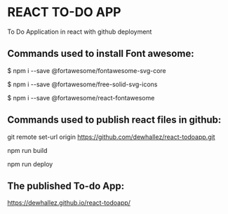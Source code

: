 # REACT TO-DO APP

To Do Application in react with github deployment

## Commands used to install Font awesome:

$ npm i --save @fortawesome/fontawesome-svg-core

$ npm i --save @fortawesome/free-solid-svg-icons

$ npm i --save @fortawesome/react-fontawesome

## Commands used to publish react files in github:

git remote set-url origin https://github.com/dewhallez/react-todoapp.git

npm run build

npm run deploy

## The published To-do App:
https://dewhallez.github.io/react-todoapp/